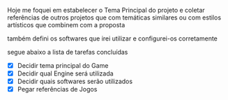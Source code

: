 Hoje me foquei em estabelecer o Tema Principal do projeto e coletar referências de outros projetos que com temáticas similares ou com estilos artísticos que combinem com a proposta

também defini os softwares que irei utilizar e configurei-os corretamente 

segue abaixo a lista de tarefas concluídas

- [x] Decidir tema principal do Game
- [x] Decidir qual Engine será utilizada
- [x] Decidir quais softwares serão utilizados
- [x] Pegar referências de Jogos 